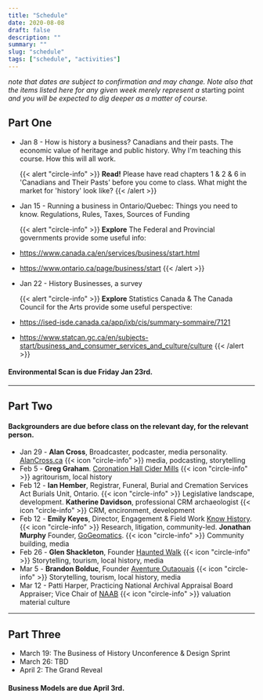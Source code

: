 ```yaml
---
title: "Schedule"
date: 2020-08-08
draft: false
description: ""
summary: ""
slug: "schedule"
tags: ["schedule", "activities"]
---
```


*note that dates are subject to confirmation and may change. Note also that the items listed here for any given week merely represent a* starting point *and you will be expected to dig deeper as a matter of course.*

## Part One

+ Jan 8 - How is history a business? Canadians and their pasts. The economic value of heritage and public history. Why I'm teaching this course. How this will all work.

	{{< alert "circle-info" >}}
**Read!** Please have read chapters 1 & 2 & 6 in 'Canadians and Their Pasts' before you come to class. What might the market for 'history' look like?
{{< /alert >}}

+ Jan 15 - Running a business in Ontario/Quebec: Things you need to know. Regulations, Rules, Taxes, Sources of Funding

	{{< alert "circle-info" >}}
**Explore** The Federal and Provincial governments provide some useful info:
+ https://www.canada.ca/en/services/business/start.html
+ https://www.ontario.ca/page/business/start
{{< /alert >}}

+ Jan 22 - History Businesses, a survey

	{{< alert "circle-info" >}}
**Explore** Statistics Canada & The Canada Council for the Arts provide some useful perspective:
+ https://ised-isde.canada.ca/app/ixb/cis/summary-sommaire/7121
+ https://www.statcan.gc.ca/en/subjects-start/business_and_consumer_services_and_culture/culture
{{< /alert >}}

#### Environmental Scan is due Friday Jan 23rd.

---

## Part Two

#### Backgrounders are due before class on the relevant day, for the relevant person.

+ Jan 29 - **Alan Cross**, Broadcaster, podcaster, media personality. [AlanCross.ca](https://www.ajournalofmusicalthings.com/about_alan_cross/) {{< icon "circle-info" >}} media, podcasting, storytelling
+ Feb 5 - **Greg Graham**. [Coronation Hall Cider Mills](https://coronationhall.com) {{< icon "circle-info" >}} agritourism, local history 
+ Feb 12 - **Ian Hember**, Registrar, Funeral, Burial and Cremation Services Act
Burials Unit, Ontario. {{< icon "circle-info" >}} Legislative landscape, development. **Katherine Davidson**, professional CRM archaeologist {{< icon "circle-info" >}} CRM, encironment, development
+ Feb 12 - **Emily Keyes**, Director, Engagement & Field Work [Know History](https://www.knowhistory.ca/who-we-are/). {{< icon "circle-info" >}} Research, litigation, community-led. **Jonathan Murphy** Founder, [GoGeomatics](https://gogeomatics.ca). {{< icon "circle-info" >}} Community building, media
+ Feb 26 - **Glen Shackleton**, Founder [Haunted Walk](https://hauntedwalk.com/) {{< icon "circle-info" >}} Storytelling, tourism, local history, media
+ Mar 5 - **Brandon Bolduc**, Founder [Aventure Outaouais](https://www.aventureoutaouais.ca/) {{< icon "circle-info" >}} Storytelling, tourism, local history, media
+ Mar 12 - Patti Harper, Practicing National Archival Appraisal Board Appraiser; Vice Chair of [NAAB](https://naab.ca/) {{< icon "circle-info" >}} valuation material culture    

---

## Part Three

+ March 19: The Business of History Unconference & Design Sprint 
+ March 26: TBD
+ April 2: The Grand Reveal

#### Business Models are due April 3rd.